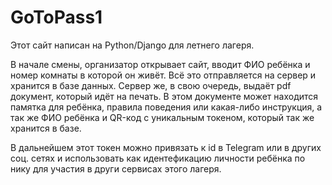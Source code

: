 # GoToPass1
  <p> Этот сайт написан на Python/Django для летнего лагеря.</p>
  <p> В начале смены, организатор открывает сайт, вводит ФИО ребёнка и номер комнаты в которой он живёт. Всё это отправляется на сервер 
и хранится в базе данных. Сервер же, в свою очередь, выдаёт pdf документ, который идёт на печать. В этом документе может находится памятка
для ребёнка, правила поведения или какая-либо инструкция, а так же ФИО ребёнка и QR-код с уникальным токеном, который так же хранится в
базе.</p>
  <p> В дальнейшем этот токен можно привязать к id в Telegram или в других соц. сетях и использовать как идентефикацию личности ребёнка по нику для участия в други сервисах этого лагеря.</p>
